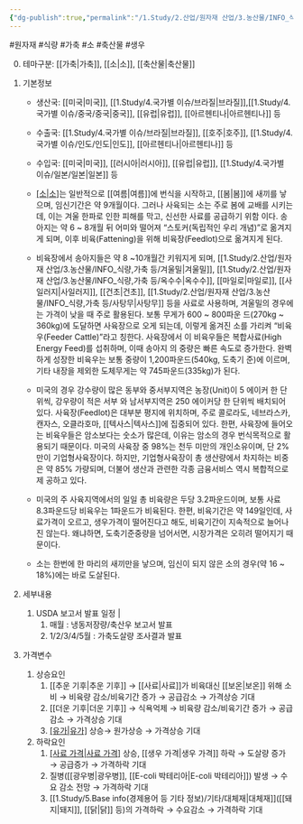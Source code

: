 ```yaml
---
{"dg-publish":true,"permalink":"/1.Study/2.산업/원자재 산업/3.농산물/INFO_식량,가축 등/생우/","created":"2024-11-20T21:02:28.924+09:00","updated":"2025-06-26T13:29:29.552+09:00"}
---
```


 #원자재  #식량 #가축 #소 #축산물 #생우 


0. 테마구분:  [[가축\|가축]], [[소\|소]], [[축산물\|축산물]]


1. 기본정보

	- 생산국: [[미국\|미국]], [[1.Study/4.국가별 이슈/브라질\|브라질]],[[1.Study/4.국가별 이슈/중국/중국\|중국]], [[유럽\|유럽]], [[아르헨티나\|아르헨티나]] 등
	- 수출국: [[1.Study/4.국가별 이슈/브라질\|브라질]], [[호주\|호주]], [[1.Study/4.국가별 이슈/인도/인도\|인도]], [[아르헨티나\|아르헨티나]] 등
	- 수입국:  [[미국\|미국]], [[러시아\|러시아]], [[유럽\|유럽]], [[1.Study/4.국가별 이슈/일본/일본\|일본]] 등

	- [[소\|소]](Cattle)는 일반적으로 [[여름\|여름]]에 번식을 시작하고, [[봄\|봄]]에 새끼를 낳으며, 임신기간은 약 9개월이다. 그러나 사육되는 소는 주로 봄에 교배를 시키는데, 이는 겨울 한파로 인한 피해를 막고, 신선한 사료를 공급하기 위함 이다. 송아지는 약 6 ~ 8개월 뒤 어미와 떨어져 “스토커(독립적인 우리 개념)”로 옮겨지게 되며, 이후 비육(Fattening)을 위해 비육장(Feedlot)으로 옮겨지게 된다. 
	- 비육장에서 송아지들은 약 8 ~10개월간 키워지게 되며, [[1.Study/2.산업/원자재 산업/3.농산물/INFO_식량,가축 등/겨울밀\|겨울밀]], [[1.Study/2.산업/원자재 산업/3.농산물/INFO_식량,가축 등/옥수수\|옥수수]], [[마일로\|마일로]], [[사일러지\|사일러지]], [[건초\|건초]], [[1.Study/2.산업/원자재 산업/3.농산물/INFO_식량,가축 등/사탕무\|사탕무]] 등을 사료로 사용하며, 겨울밀의 경우에는 가격이 낮을 때 주로 활용된다. 보통 무게가 600 ~ 800파운 드(270kg ~ 360kg)에 도달하면 사육장으로 오게 되는데, 이렇게 옮겨진 소를 가리켜 “비육우(Feeder Cattle)”라고 칭한다. 사육장에서 이 비육우들은 복합사료(High Energy Feed)를 섭취하며, 이때 송아지 의 중량은 빠른 속도로 증가한다. 완벽하게 성장한 비육우는 보통 중량이 1,200파운드(540kg, 도축기 준)에 이르며, 기타 내장을 제외한 도체무게는 약 745파운드(335kg)가 된다. 
	- 미국의 경우 강수량이 많은 동부와 중서부지역은 농장(Unit)이 5 에이커 한 단위씩, 강우량이 적은 서부 와 남서부지역은 250 에이커당 한 단위씩 배치되어 있다. 사육장(Feedlot)은 대부분 평지에 위치하며, 주로 콜로라도, 네브라스카, 캔자스, 오클라호마, [[텍사스\|텍사스]]에 집중되어 있다. 한편, 사육장에 들어오는 비육우들은 암소보다는 숫소가 많은데, 이유는 암소의 경우 번식목적으로 활용되기 때문이다. 미국의 사육장 중 98%는 천두 미만의 개인소유이며, 단 2%만이 기업형사육장이다. 하지만, 기업형사육장이 총 생산량에서 차지하는 비중은 약 85% 가량되며, 더불어 생산과 관련한 각종 금융서비스 역시 복합적으로 제 공하고 있다. 
	- 미국의 주 사육지역에서의 일일 총 비육량은 두당 3.2파운드이며, 보통 사료 8.3파운드당 비육우는 1파운드가 비육된다. 한편, 비육기간은 약 149일인데, 사료가격이 오르고, 생우가격이 떨어진다고 해도, 비육기간이 지속적으로 늘어나진 않는다. 왜냐하면, 도축기준중량을 넘어서면, 시장가격은 오히려 떨어지기 때문이다. 
	- 소는 한번에 한 마리의 새끼만을 낳으며, 임신이 되지 않은 소의 경우(약 16 ~ 18%)에는 바로 도살된다.

2. 세부내용
	1. USDA 보고서 발표 일정 | 
		1. 매월 : 냉동저장량/축산우 보고서 발표 
		2. 1/2/3/4/5월 : 가축도살량 조사결과 발표
		   
 3. 가격변수
	1. 상승요인
		1.  [[추운 기후\|추운 기후]] → [[사료\|사료]]가 비육대신 [[보온\|보온]] 위해 소비 → 비육량 감소/비육기간 증가 → 공급감소 → 가격상승 기대
		2. [[더운 기후\|더운 기후]] → 식욕억제 → 비육량 감소/비육기간 증가 → 공급감소 → 가격상승 기대
		3. [[유가\|유가]](Oil) 상승→ 원가상승 → 가격상승 기대
	2. 하락요인
		1. [[사료 가격\|사료 가격]](Feed) 상승, [[생우 가격\|생우 가격]] 하락 → 도살량 증가 → 공급증가 → 가격하락 기대 
		2. 질병([[광우병\|광우병]], [[E-coli 박테리아\|E-coli 박테리아]]) 발생 → 수요 감소 전망 → 가격하락 기대 
		3. [[1.Study/5.Base info(경제용어 등 기타 정보)/기타/대체재\|대체재]]([[돼지\|돼지]], [[닭\|닭]] 등)의 가격하락 → 수요감소 → 가격하락 기대
